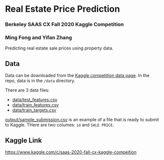# Real Estate Price Prediction
### Berkeley SAAS CX Fall 2020 Kaggle Competition
### Ming Fong and Yifan Zhang
Predicting real estate sale prices using property data.

## Data
Data can be downloaded from the [Kaggle competition data page](https://www.kaggle.com/c/saas-2020-fall-cx-kaggle-compeition/data).
In the repo, data is in the `/data` directory.

There are 3 data files:
* [data/test_features.csv](data/test_features.csv)
* [data/train_features.csv](data/train_features.csv)
* [data/train_targets.csv](data/train_features.csv)

[output/sample_submission.csv](output/sample_submission.csv) is an example of a file that is ready to submit to Kaggle. THere are two columes: `id` and `SALE PRICE`.

## Kaggle Link
https://www.kaggle.com/c/saas-2020-fall-cx-kaggle-compeition
